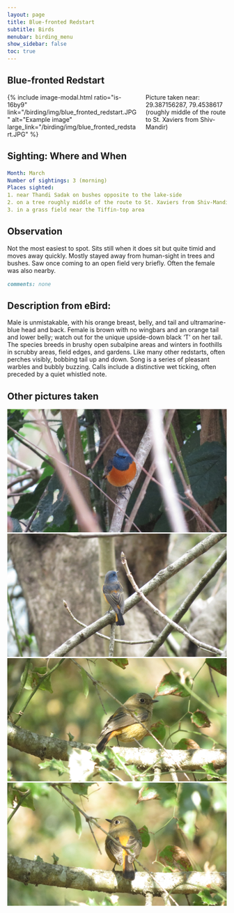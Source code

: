 ```yaml
---
layout: page
title: Blue-fronted Redstart
subtitle: Birds
menubar: birding_menu
show_sidebar: false
toc: true
---
```


## Blue-fronted Redstart

<div class="columns">
<div class="column is-6">
{% include image-modal.html ratio="is-16by9" link="/birding/img/blue_fronted_redstart.JPG" alt="Example image" large_link="/birding/img/blue_fronted_redstart.JPG" %}
</div>
<div class="column is-6">
Picture taken near: 29.387156287, 79.4538617 (roughly middle of the route to St. Xaviers from Shiv-Mandir)
</div>
</div>

## Sighting: Where and When
```yaml
Month: March
Number of sightings: 3 (morning)
Places sighted: 
1. near Thandi Sadak on bushes opposite to the lake-side
2. on a tree roughly middle of the route to St. Xaviers from Shiv-Mandir
3. in a grass field near the Tiffin-top area
```

## Observation
Not the most easiest to spot. Sits still when it does sit but quite timid and moves away quickly. Mostly stayed away from human-sight in trees and bushes. Saw once coming to an open field very briefly. Often the female was also nearby.

```markdown
comments: none
```

## Description from eBird:
Male is unmistakable, with his orange breast, belly, and tail and ultramarine-blue head and back. Female is brown with no wingbars and an orange tail and lower belly; watch out for the unique upside-down black ‘T’ on her tail. The species breeds in brushy open subalpine areas and winters in foothills in scrubby areas, field edges, and gardens. Like many other redstarts, often perches visibly, bobbing tail up and down. Song is a series of pleasant warbles and bubbly buzzing. Calls include a distinctive wet ticking, often preceded by a quiet whistled note.


## Other pictures taken
![Blue-fronted Redstart 1](/birding/img/blue_fronted_redstart1.JPG)
![Blue-fronted Redstart 2](/birding/img/blue_fronted_redstart2.JPG)
![Blue-fronted Redstart 3](/birding/img/blue_fronted_redstart3.JPG)
![Blue-fronted Redstart 4](/birding/img/blue_fronted_redstart4.JPG)